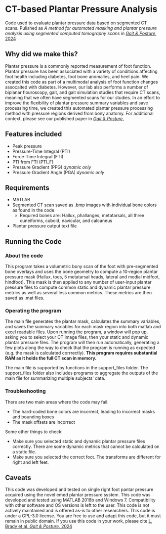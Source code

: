 # CT-based Plantar Pressure Analysis
Code used to evaluate plantar pressure data based on segmented CT scans. Pulished as *A method for automated masking and plantar pressure analysis using segmented computed tomography scans* in [*Gait & Posture*, 2024](https://doi.org/10.1016/j.gaitpost.2024.04.015)


## Why did we make this?
Plantar pressure is a commonly reported measurement of foot function. Plantar pressure has been associated with a variety of conditions affecting foot health including diabetes, foot bone anomalies, and heel pain. We created this code as part of a multimodal analysis of foot function changes assocaited with diabetes. However, our lab also performs a number of biplanar flouroscopy, gait, and gait simulation studies that require CT scans, meaning that we often have segmented scans for our studies. In an effort to improve the flexibility of plantar pressure summary variables and save processing time, we created this automated plantar pressure processing method with pressure regions derived from bony anatomy. For additional context, please see our published paper in [*Gait & Posture*.](https://doi.org/10.1016/j.gaitpost.2024.04.015)

## Features included
* Peak pressure 
* Pressure-Time Integral (PTI)
* Force-Time Integral (FTI)
* PTI from FTI (PTI_F)
* Pressure Gradient (PPG) *dynamic only*
* Pressure Gradient Angle (PGA) *dynamic only*


## Requirements 
* MATLAB
* Segmented CT scan saved as .bmp images with individual bone colors as found in the code
  * Required bones are: Hallux, phallanges, metatarsals, all three cuneiforms, cuboid, navicular, and calcaneus
* Plantar pressure output text file

## Running the Code
### About the code 
This program takes a volumetric bony scan of the foot with pre-segmented bone overlays and uses the bone geometry to compute a 10-region plantar pressure mask (Hallux, toes, 5 metatarsal heads, lateral and medial midfoot, hindfoot). This mask is then applied to any number of user-input plantar pressure files to compute common static and dynamic plantar pressure metrics as well as several less common metrics. These metrics are then saved as .mat files. 

### Operating the program
The main file generates the plantar mask, calculates the summary variables, and saves the summary variables for each mask region into both matlab and excel readable files. Upon running the program, a window will pop up, asking you to select your CT image files, then your static and dynamic plantar pressure files. The program will then run automatically, generating a few plots along the way to check that the program is running as expected (e.g. the mask is calculated corrrectly). **This program requires substantial RAM as it holds the full CT scan in memory.**

The main file is supported by functions in the support_files folder. The support_files folder also includes programs to aggregate the outputs of the main file for summarizing multiple subjects' data. 

### Troubleshooting
There are two main areas where the code may fail: 
* The hard-coded bone colors are incorrect, leading to incorrect masks and bounding boxes 
* The mask offsets are incorrect 

Some other things to check: 
* Make sure you selected static and dynamic plantar pressure files correctly. There are some dynamic metrics that cannot be calculated on a static file.
* Make sure you selected the correct foot. The transforms are different for right and left feet.  


## Caveats 
This code was developed and tested on single right foot pantar pressure acquired using the novel emed plantar pressure system. This code was developed and tested using MATLAB 2018b and Windows 7. Compatibility with other software and OS versions is left to the user. This code is not actively maintained and is offered as-is to other researchers. This code is under a GPL-3.0 license. You are free to use and adapt this code, but it must remain in public domain. If you use this code in your work, please cite [L. Brady et al, *Gait & Posture*, 2024](https://doi.org/10.1016/j.gaitpost.2024.04.015)
